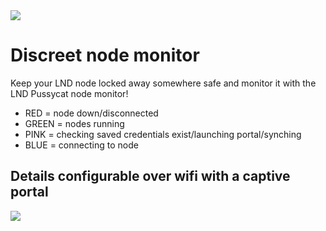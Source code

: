 <img src="https://i.imgur.com/JVv86hR.png">

# Discreet node monitor 


Keep your LND node locked away somewhere safe and monitor it with the LND Pussycat node monitor!


* RED = node down/disconnected
* GREEN = nodes running
* PINK = checking saved credentials exist/launching portal/synching
* BLUE = connecting to node 



## Details configurable over wifi with a captive portal

<img src="https://i.imgur.com/CIvCVxS.png">
